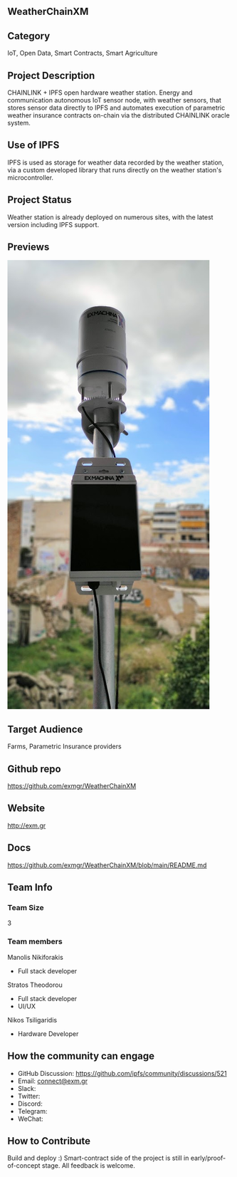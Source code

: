 ## WeatherChainXM

## Category 
IoT, Open Data, Smart Contracts, Smart Agriculture

## Project Description
CHAINLINK + IPFS open hardware weather station. Energy and communication autonomous IoT sensor node, with weather sensors, that stores sensor data directly to IPFS and automates execution of parametric weather insurance contracts on-chain via the distributed CHAINLINK oracle system.

## Use of IPFS
IPFS is used as storage for weather data recorded by the weather station, via a custom developed library that runs directly on the weather station's microcontroller.

## Project Status
Weather station is already deployed on numerous sites, with the latest version including IPFS support.

## Previews
![Hardware](https://raw.githubusercontent.com/exmgr/WeatherChainXM/main/atmos41+exm-IoT-node.jpg)

## Target Audience
Farms, Parametric Insurance providers

## Github repo
https://github.com/exmgr/WeatherChainXM

## Website
http://exm.gr

## Docs
https://github.com/exmgr/WeatherChainXM/blob/main/README.md

## Team Info
<!-- Introduce your amazing team - how many team members are working on this project and who are they?-->

### Team Size
3  

### Team members  
Manolis Nikiforakis
- Full stack developer

Stratos Theodorou
- Full stack developer
- UI/UX

Nikos Tsiligaridis
- Hardware Developer

## How the community can engage
* GitHub Discussion: https://github.com/ipfs/community/discussions/521
* Email: connect@exm.gr
* Slack:  
* Twitter:  
* Discord:  
* Telegram:  
* WeChat:  

## How to Contribute
Build and deploy :) Smart-contract side of the project is still in early/proof-of-concept stage. All feedback is welcome.